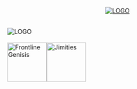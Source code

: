 <p align="center">
<a href="https://on-linedigital.ml" target="__blank">
 <picture>
  <source media="(prefers-color-scheme: dark)" srcset="https://user-images.githubusercontent.com/80414685/179305056-2871185d-2f91-4f1d-89be-f244155bdc2d.svg">
  <source media="(prefers-color-scheme: light)" srcset="https://user-images.githubusercontent.com/80414685/179305053-91768d49-b576-4258-b94e-74aa8595e3de.svg">
  <img alt="LOGO" src="https://user-images.githubusercontent.com/80414685/179305056-2871185d-2f91-4f1d-89be-f244155bdc2d.svg">
</picture>
</a>
</p>
<p align="left">
<br />
<picture>
  <source media="(prefers-color-scheme: dark)" srcset="https://user-images.githubusercontent.com/80414685/179306611-71ad9272-b6b1-49ae-9dee-d34eec91f7ff.svg">
  <source media="(prefers-color-scheme: light)" srcset="https://user-images.githubusercontent.com/80414685/179306606-f08ac6b1-27b5-4209-a618-4dfdcf63b07a.svg">
  <img alt="LOGO" src="https://user-images.githubusercontent.com/80414685/179306611-71ad9272-b6b1-49ae-9dee-d34eec91f7ff.svg">
</picture>
<br />
<br />
<img alt="Frontline Genisis" src="https://images.weserv.nl/?url=avatars.githubusercontent.com/u/80414685?v=4&h=300&w=300&fit=cover&mask=circle&maxage=7d" width="90" height="90"><img alt="Jimities" src="https://images.weserv.nl/?url=avatars.githubusercontent.com/u/101431075?v=4&h=300&w=300&fit=cover&mask=circle&maxage=7d" width="90" height="90">
</p>
